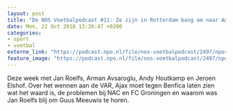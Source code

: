 ```yaml
---
layout: post
title: "De NOS Voetbalpodcast #11: Ze zijn in Rotterdam bang om naar Amsterdam te gaan"
date: Mon, 22 Oct 2018 13:26:47 +0200
categories: 
- sport 
- voetbal 
externe_link: "https://podcast.npo.nl/file/nos-voetbalpodcast/2497/nporadio1_nos-voetbalpodcast_20181022_de-nos-voetbalpodcast-11-ze-zijn-in-rotterdam-bang-om-naar-amsterdam-te-gaan.mp3"
feature_image: "https://podcast.npo.nl/file/nos-voetbalpodcast/2497/nporadio1_nos-voetbalpodcast_20181022_de-nos-voetbalpodcast-11-ze-zijn-in-rotterdam-bang-om-naar-amsterdam-te-gaan.mp3"
---
```


Deze week met Jan Roelfs, Arman Avsaroglu, Andy Houtkamp en Jeroen Elshof. Over het wennen aan de VAR, Ajax moet tegen Benfica laten zien wat het waard is, de problemen bij NAC en FC Groningen en waarom was Jan Roelfs blij om Guus Meeuwis te horen.
